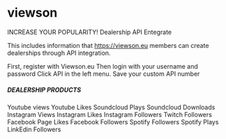 # viewson
INCREASE YOUR POPULARITY!
Dealership API Entegrate


This includes information that https://viewson.eu members can create dealerships through API integration.


First, register with Viewson.eu
Then login with your username and password
Click API in the left menu.
Save your custom API number


##### DEALERSHIP PRODUCTS #######

Youtube views
Youtube Likes
Soundcloud Plays
Soundcloud Downloads
Instagram Views
Instagram Likes
Instagram Followers
Twitch Followers
Facebook Page Likes
Facebook Followers
Spotify Followers
Spotify Plays
LinkEdin Followers

